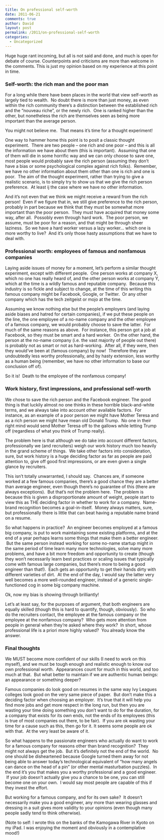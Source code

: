 ```yaml
---
title: On professional self-worth
date: 2011-06-21
comments: true
author: David
layout: post
permalink: /2011/on-professional-self-worth
categories:
  - Uncategorized
---
```

Huge huge rant incoming, but all is not said and done, and much is open for debate of course. Counterpoints and criticisms are more than welcome in the comments. This is just my opinion based on my experience at this point in time.

### Self-worth: the rich man and the poor man

For a long while there have been places in the world that view self-worth as largely tied to wealth.  No doubt there is more than just money, as even within the rich community there&#8217;s a distinction between the established rich and the &#8220;nouveau riche&#8221;, or the newly rich.  One is ranked higher than the other, but nonetheless the rich are themselves seen as being more important than the average person.

You might not believe me.  That means it&#8217;s time for a thought experiment!

One way to hammer home this point is to posit a classic thought experiment.  There are two people &#8211; one rich and one poor &#8211; and this is all the information we have about them (this is important).  Assuming that one of them will die in some horrific way and we can only choose to save one, most people would probably save the rich person (assuming they don&#8217;t have a bias or some psychological complex against rich folks).  Remember, we have no other information about them other than one is rich and one is poor.  The aim of the thought experiment, rather than trying to give a realistic scenario, is to simply try to show us that we give the rich person preference.  At least ij the case where we have no other information.

And it&#8217;s not even that we think we might receive a reward from the rich person!  Even if we figure that in, we still give preference to the rich person, probably in part because we think that they must be somewhat more important than the poor person.  They must have acquired that money some way, after all.  Possobly even through hard work.  The poor person, we assume, must be poor for a reason, and that might be through sheer laziness.  So we have a hard worker versus a lazy worker&#8230; which one is more worthy to live?  And it&#8217;s only those hasty assumptions that we have to deal with.

### Professional worth: employees of famous and nonfamous companies

Laying aside issues of money for a moment, let&#8217;s perform a similar thought experiment, except with different people.  One person works at company X, which no one has really heard of, and the other person works at company Y, which at the time is a wildly famous and reputable company.  Because this industry is so fickle and subject to change, at the time of this writing this famous company might be Facebook, Google, or Twitter.  Or any other company which has the tech zeitgeist or mojo at the time.

Assuming we know nothing else but the people&#8217;s employers (and laying aside biases and hatred for certain companies), if we put these people on the line, the one employee of a no-name company and the other employee of a famous company, we would probably choose to save the latter.  For much of the same reasons as above.  For instance, this person got a job at Facebook, so they must be smart and a hard worker.  On the other hand, the person at the no-name company (i.e. the vast majority of people out there) is probably not as smart or not as hard-working.  After all, if they were, then they would&#8217;ve been at (famous company) by now!  Therefore they are undoubtedly less worthy professionally, and by hasty extension, less worthy as a human being (remember, we have no other information to base our conclusion off of).

So it is!  Death to the employee of the nonfamous company!

### Work history, first impressions, and professional self-worth

We chose to save the rich person and the Facebook engineer. The good thing is that luckily almost no one thinks in these horrible black-and-white terms, and we always take into account other available factors.  For instance, as an example of a poor person we might have Mother Teresa and as a rich person we might have mean old Donald Trump.  No one in their right mind would send Mother Teresa off to the gallows while letting Trump off (regardless of what you think of Trump really).

The problem here is that although we do take into account different factors, professionally we (and recruiters) weigh our work history much too heavily in the grand scheme of things.  We take other factors into consideration, sure, but work history is a huge deciding factor as far as people are paid attention to, give off good first impressions, or are even given a single glance by recruiters.

This isn&#8217;t totally unwarranted, I should say.  Chances are, if someone worked at a few famous companies, there&#8217;s a good chance they are a better than average engineer, even though there&#8217;s no guarantee of this (there are always exceptions).  But that&#8217;s not the problem here.  The problem is because this is given a disproportionate amount of weight, people start to view this as THE deciding factor in whether to work for a company.  Name-brand recognition becomes a goal-in-itself.  Money always matters, sure, but professionally there is little that can beat having a reputable name brand on a resume.

So what happens in practice?  An engineer becomes employed at a famous big company, is put to work maintaining some existing platforms, and at the end of a year perhaps learns some things that make them a better engineer.  But the same person instead working for some no-name startup might in the same period of time learn many more technologies, solve many more problems, and have a bit more freedom and opportunity to create (though they won&#8217;t necessarily learn best practices or scaling issues that typically come with famous large companies, but there&#8217;s more to being a good engineer than that!).  Each gets an opportunity to get their hands dirty with different varieties of dirt.  At the end of the day, I would say the latter very well becomes a more well-rounded engineer, instead of a generic single-functioned cog in some big company machine.

Ok, now my bias is showing through brilliantly!

Let&#8217;s at least say, for the purposes of argument, that both engineers are equally skilled (though this is hard to quantify, though, obviously).  So who do the recruiters contact, the employee at the famous company or the employee at the nonfamous company?  Who gets more attention from people in general when they&#8217;re asked where they work?  In short, whose professional life is a priori more highly valued?  You already know the answer.

### Final thoughts

We MUST become more confident of our skills (I need to work on this myself), and we must be tough enough and realistic enough to know our own professional worth.  Appearances count for much in this world, and too much at that.  But what better to maintain if we are authentic human beings: an appearance or something deeper?

Famous companies do look good on resumes in the same way Ivy Leagues colleges look good on the very same piece of paper.  But don&#8217;t make this a deciding factor when choosing an employer.  It&#8217;s true that it will help you find more jobs and get more respect in the long run, but then you are wasting your time doing something you don&#8217;t want to do for the duration, for a company that exists for its own ends, not the ends of its employees (this is true of most companies out there, to be fair).  If you are ok wasting your time for a cause such as this, then go for it. It seems some people are ok with that.  At the very least be aware of it.

So what happens to the passionate engineers who actually do want to work for a famous company for reasons other than brand recognition?  They might not always get the job.  But it&#8217;s definitely not the end of the world.  No one should be disheartened because Google turned them away for not being able to answer today&#8217;s technological equivalent of &#8220;how many angels can dance on the head of a pin&#8221; (or other mental masturbation puzzles).  In the end it&#8217;s you that makes you a worthy professional and a good engineer.  If your job doesn&#8217;t actually give you a chance to be one, you can still become one on your own.  I would say most people are capable of this if they invest the effort.

But working for a famous company, and for its own sake?  It doesn&#8217;t necessarily make you a good engineer, any more than wearing glasses and dressing in a suit gives more validity to your opinions (even though many people sadly tend to think otherwise).

(Note to self: I wrote this on the banks of the Kamogawa River in Kyoto on my iPad. I was enjoying the moment and obviously in a contemplative mood!)